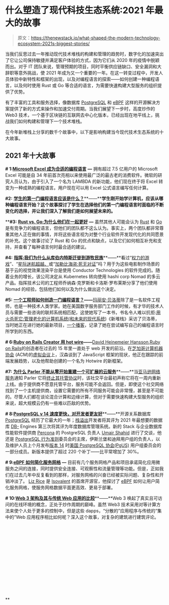 # 什么塑造了现代科技生态系统:2021 年最大的故事

> 原文：<https://thenewstack.io/what-shaped-the-modern-technology-ecosystem-2021s-biggest-stories/>

当我们反思过去一年推动现代技术堆栈的构建和管理的趋势时，数字化的加速突出了它让公司保持敏捷并满足客户体验的方式，因为它们从 2020 年的疫情中脱颖而出。对于 IT 团队来说，管理预期的项目，同时平衡供应链缺口、安全漏洞和大辞职等意外挑战，使 2021 年成为又一个重要的一年。在这一转变过程中，开发人员体验中新特性和框架的出现，以及对编程语言的探索——如何创建一种编程语言，以及何时使用 Rust 或 Go 等合适的语言，为需要快速构建大型服务的组织提供了优势。

有了丰富的工具和服务选择，像数据库 [PostgreSQL](https://www.postgresql.org/) 和 [eBPF](https://ebpf.io) 这样的开源解决方案提供了新的方式来操作和加速交付周期。当我们展望下一步时，高度炒作的 Web3 技术，一个基于区块链的互联网去中心化版本，已经出现在地平线上，挑战我们如何构建和管理下一个技术堆栈。

在今年新堆栈上分享的数千个故事中，以下是影响构建当今现代技术生态系统的十大故事。

## **2021 年十大故事**

**# 1:**[**Microsoft Excel 成为合适的编程语言**](/microsoft-excel-becomes-a-programming-language) **—** 拥有超过 7.5 亿用户的 Microsoft Excel 可能是自 34 年前首次亮相以来使用最广泛的最古老的消费软件。微软的研究人员认为，由于引入了一个名为 LAMBDA 的新功能，他们现在终于将 Excel 转变为一种成熟的编程语言。用户现在可以用 Excel 公式语言编写任何计算。

**#2:** [**学生的第一门编程语言应该是什么？**](/what-should-be-a-students-first-programming-language)**——****学生刚开始学计算机，应该从哪种编程语言开始？这个故事探讨了学生在选择他们的第一门编程语言时面临的不断变化的选择，并让我们深入了解我们是如何展望未来的。**

 ****#3:** [**Rust vs. Go:为什么他们在一起更好**](https://thenewstack.io/rust-vs-go-why-theyre-better-together) **—** 虽然其他人可能会认为 [Rust](https://www.rust-lang.org/) 和 [Go](https://go.dev/) 是有竞争力的编程语言，但他们的团队都不这么认为。事实上，两个团队都非常尊重其他人正在做的事情，并将这些语言视为对整个行业软件开发现代化的共同愿景的补充。这个故事讨论了 Rust 和 Go 的优点和缺点，以及它们如何相互补充和支持，并查看了每种语言何时最合适的建议。

**#4:** [**指挥:我们为什么从库伯内特斯迁徙到游牧民族**](/conductor-why-we-migrated-from-kubernetes-to-nomad)**——**看过“[权力的游戏](https://www.imdb.com/title/tt0944947/?ref_=nv_sr_srsg_0)”、“[星际迷航超越、](https://www.imdb.com/title/tt2660888/?ref_=fn_al_tt_2)或“[加勒比海盗:死无对证](https://www.imdb.com/title/tt1790809/?ref_=fn_al_tt_1)”吗？用于为这些电影制作场景的基于云的视觉效果渲染平台是使用 Conductor Technologies 的软件完成的。随着业务的增长，该公司决定从 Kubernetes 转向使用 hashi corp Nomad 的多云产品。指挥技术公司的工程师乔纳森·克罗斯和卡洛斯·罗布莱斯分享了他们使用 Nomad 的经验，包括他们如何以及为什么做出这个决定。

**#5:** [**一个工程师如何创造一门编程语言？**](/how-does-an-engineer-create-a-programming-language)**——**[玛丽安·贝洛蒂](https://twitter.com/bellmar)除了是一名软件工程师，也是一种技术人类学家。她在美国数字服务部门工作的时候，有才华的技术人员与需要一些咨询的联邦系统相匹配，这使她写了一本书，书名令人难以抗拒:[用火杀死它:管理老化的计算机系统(和未来的现代系统](https://www.penguinrandomhouseaudio.com/book/690821/kill-it-with-fire/?utm_source=thenewstack&utm_medium=website&utm_campaign=platform))《新堆栈》采访了贝洛蒂，当时她正在进行她的最新项目，[一个播客](https://anchor.fm/mwapl)，记录了她在尝试编写自己的编程语言时所学到的东西。

**# 6:**[**Ruby on Rails Creator 用 hot wire**](/ruby-on-rails-creator-takes-on-javascript-frameworks-with-hotwire)**——**[David Heinemeier Hansson](https://twitter.com/dhh),[Ruby on Rails](https://rubyonrails.org/)的创造者在过去的 15 年里一直处于 web 开发的前沿。在[芝加哥计算机器协会](http://www.chicagoacm.org/) (ACM)的[虚拟会议](https://youtu.be/HNMA-uXhxuQ)上，汉森谈到了 JavaScript 框架的现状，他正在跟踪的前端发展趋势，以及他帮助创建的一个名为 Hotwire 的新框架。

**#7:** [**为什么 Parler 不能从零开始重建一个可扩展的云服务**](/why-parler-cant-rebuild-a-scalable-cloud-service-from-scratch)**——**当[亚马逊网络服务](https://aws.amazon.com/?utm_content=inline-mention)通知 Parler 它将[终止其托管协议](https://www.theverge.com/2021/1/11/22223335/parler-amazon-terminates-web-hosting-aws-google-apple-capitol)时，该社交平台最初声称它将在一周内重新上线。由于提供商不愿意托管平台，服务可能不会返回。但是，即使这个社交网络找到了一个主机提供商，设置它需要的所有不同服务可能会非常慢，甚至是不可能的。尽管人们都在谈论混合计算和边缘计算，但对于需要快速构建大型服务的组织来说，超大规模云仍有一些难以匹敌的优势。

**# 8:**[**PostgreSQL v 14 速度更快，对开发者更友好**](/postgresql-v14-is-faster-and-friendly-to-developers)**——**开源关系数据库 [PostgreSQL](https://www.postgresql.org/) 经历了它最大的一年；[栈溢出](https://insights.stackoverflow.com/survey/2021#most-loved-dreaded-and-wanted-database-want)开发者将其评为 2021 年最想要的数据库 [DB-](https://db-engines.com/en/blog_post/85) Engines 第三次将其评为年度数据库管理系统。新的 Stack 与企业数据库性能软件提供商 [Percona](https://www.percona.com/) 的 PostgreSQL 负责人 [Umair Shahid](https://twitter.com/pg_umair) 进行了交谈，他还是 [PostgreSQL 行为准则](https://www.postgresql.org/about/policies/coc/)委员会的主席，伊斯兰堡和迪拜用户组的负责人，以及维护人员上个月发布[版本 14](https://www.postgresql.org/about/news/postgresql-14-released-2318/) 时[美国 PostgreSQL 协会(PgUS)](https://postgresql.us/) 用户组委员会的一部分成员。新版本提供了超过 220 个补丁——比平常增加了 30%。

**# 9:**[**eBPF 如何简化服务网格**](/how-ebpf-streamlines-the-service-mesh) **—** 目前有几个服务网格产品和项目承诺简化应用微服务之间的连接，同时提供安全连接、可观察性和流量管理等功能。但是，正如我们在过去几年中反复看到的那样，对服务网格的兴奋已经被实际问题、复杂性和开销冲淡了。 [Liz Rice](https://www.lizrice.com/) 是 [Isovalent](https://isovalent.com/) 的首席开源官，他探讨了 [eBPF](https://ebpf.io/) 如何让用户简化服务网格，使服务网格数据平面更高效、更易于部署。

**# 10:**[**Web 3 架构及其与传统 Web 应用的比较**](/web3-architecture-and-how-it-compares-to-traditional-web-apps)**——**Web 3 唤起了真实且可访问的在线环境的概念，正处于炒作周期的巅峰。虽然 Web3 技术采用对等计算方法来使个人处于更多的控制中，但是这些 dapps，“分散的”应用程序与传统的“集中的”Web 应用程序相比如何呢？深入这个故事，对复杂的建筑进行建筑评论。

<svg xmlns:xlink="http://www.w3.org/1999/xlink" viewBox="0 0 68 31" version="1.1"><title>Group</title> <desc>Created with Sketch.</desc></svg>**